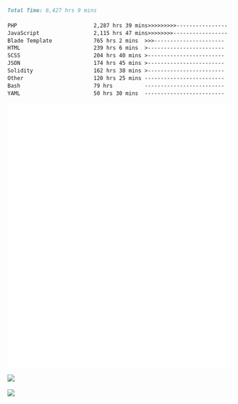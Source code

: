<!--START_SECTION:waka-->

```markdown
Total Time: 6,427 hrs 9 mins

PHP                        2,287 hrs 39 mins>>>>>>>>>----------------   34.94 %
JavaScript                 2,115 hrs 47 mins>>>>>>>>-----------------   32.31 %
Blade Template             765 hrs 2 mins  >>>----------------------   11.68 %
HTML                       239 hrs 6 mins  >------------------------   03.65 %
SCSS                       204 hrs 40 mins >------------------------   03.13 %
JSON                       174 hrs 45 mins >------------------------   02.67 %
Solidity                   162 hrs 38 mins >------------------------   02.48 %
Other                      120 hrs 25 mins -------------------------   01.84 %
Bash                       79 hrs          -------------------------   01.21 %
YAML                       50 hrs 30 mins  -------------------------   00.77 %
```

<!--END_SECTION:waka-->

![](https://raw.githubusercontent.com/DrMaxis/github-stats-transparent/output/generated/overview.svg)
![](https://raw.githubusercontent.com/DrMaxis/github-stats-transparent/output/generated/languages.svg)

![](https://git-readme-stats-drmaxis-projects.vercel.app/api?username=drmaxis&show_icons=true&theme=outrun&count_private=true&show=reviews,discussions_started,discussions_answered,prs_merged,prs_merged_percentage&custom_title=2024%20Github%20Rank)
 
<a href="https://count.getloli.com/"><img src="https://count.getloli.com/get/@:maxis-the-alchemist?theme=rule34"></a>
<!-- https://count.getloli.com/get/@alchemist?theme=rule34 -->
<br>
